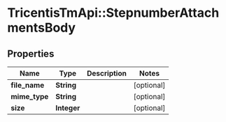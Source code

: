 # TricentisTmApi::StepnumberAttachmentsBody

## Properties
Name | Type | Description | Notes
------------ | ------------- | ------------- | -------------
**file_name** | **String** |  | [optional] 
**mime_type** | **String** |  | [optional] 
**size** | **Integer** |  | [optional] 


